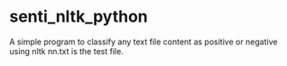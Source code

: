 # senti_nltk_python
A simple program to classify any text file content as positive or negative using nltk
nn.txt is the test file.
